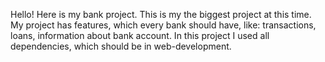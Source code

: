 Hello! Here is my bank project. This is my the biggest project at this time.
My project has features, which every bank should have, like: transactions, loans, information about bank account.
In this project I used all dependencies, which should be in web-development.
